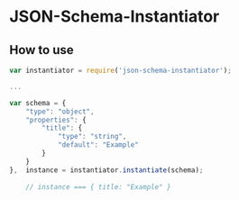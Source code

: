 # JSON-Schema-Instantiator

## How to use
``` javascript
var instantiator = require('json-schema-instantiator');

...

var schema = {
    "type": "object",
    "properties": {
        "title": {
            "type": "string",
            "default": "Example"
        }
    }
},  instance = instantiator.instantiate(schema);
    
    // instance === { title: "Example" }
```

